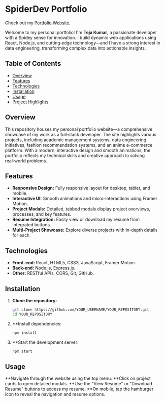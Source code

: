 # SpiderDev Portfolio  

Check out my [Portfolio Website](https://tejworksportfolio.netlify.app).


Welcome to my personal portfolio! I'm **Teja Kumar**, a passionate developer with a Spidey sense for innovation. I build dynamic web applications using React, Node.js, and cutting‑edge technology—and I have a strong interest in data engineering, transforming complex data into actionable insights.

## Table of Contents

- [Overview](#overview)
- [Features](#features)
- [Technologies](#technologies)
- [Installation](#installation)
- [Usage](#usage)
- [Project Highlights](#project-highlights)

## Overview

This repository houses my personal portfolio website—a comprehensive showcase of my work as a full‑stack developer. The site highlights various projects, including academic management systems, data engineering initiatives, fashion recommendation systems, and an anime e-commerce platform. With a modern, interactive design and smooth animations, the portfolio reflects my technical skills and creative approach to solving real‑world problems.

## Features

- **Responsive Design:** Fully responsive layout for desktop, tablet, and mobile.
- **Interactive UI:** Smooth animations and micro-interactions using Framer Motion.
- **Project Modals:** Detailed, tabbed modals display project overviews, processes, and key features.
- **Resume Integration:** Easily view or download my resume from integrated buttons.
- **Multi-Project Showcase:** Explore diverse projects with in-depth details for each.

## Technologies

- **Front-end:** React, HTML5, CSS3, JavaScript, Framer Motion.
- **Back-end:** Node.js, Express.js.
- **Other:** RESTful APIs, CORS, Git, GitHub.

## Installation

1. **Clone the repository:**

   ```bash
   git clone https://github.com/YOUR_USERNAME/YOUR_REPOSITORY.git
   cd YOUR_REPOSITORY
   
2. **Install dependencies:

     ```bash
     npm install
3. **Start the development server:
     ```bash
     npm start

## Usage

**Navigate through the website using the top menu.
**Click on project cards to open detailed modals.
**Use the "View Resume" or "Download Resume" buttons to access my resume.
**On mobile, tap the hamburger icon to reveal the navigation and resume options.
